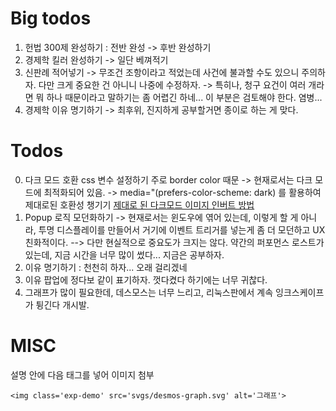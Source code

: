 # Big todos

1. 헌법 300제 완성하기 : 전반 완성
    -> 후반 완성하기
2. 경제학 킬러 완성하기
    -> 일단 베껴적기
3. 신판례 적어넣기
    -> 무조건 조항이라고 적었는데 사건에 불과할 수도 있으니 주의하자. 다만 크게
    중요한 건 아니니 나중에 수정하자.
    -> 특히나, 청구 요건이 여러 개라면 뭐 하나 때문이라고 말하기는 좀 어렵긴 하네... 이 부분은 검토해야 한다. 염병...
4. 경제학 이유 명기하기
    -> 최후위, 진지하게 공부할거면 종이로 하는 게 맞다.

# Todos

0. 다크 모드 호환 css 변수 설정하기 주로 border color 때문
    -> 현재로서는 다크 모드에 최적화되어 있음.
    -> media="(prefers-color-scheme: dark) 를 활용하여 제대로된 호환성 챙기기
    [제대로 된 다크모드 이미지 인버트 방법](https://stackoverflow.com/questions/74638826/alternate-images-based-on-users-color-preference-without-using-javascript)
0. Popup 로직 모던화하기
    -> 현재로서는 윈도우에 엮어 있는데, 이렇게 할 게 아니라, 투명 디스플레이를 만들어서 거기에 이벤트 트리거를 넣는게 좀 더 모던하고 UX 친화적이다. 
    --> 다만 현실적으로 중요도가 크지는 않다. 약간의 퍼포먼스 로스트가 있는데, 지금 시간을 너무 많이 썼다... 지금은 공부하자.
1. 이유 명기하기 : 천천히 하자... 오래 걸리겠네
0. 이유 팝업에 정다보 같이 표기하자. 껏다켰다 하기에는 너무 귀찮다.
2. 그래프가 많이 필요한데, 데스모스는 너무 느리고, 리눅스판에서 계속 잉크스케이프가 튕긴다 개시발.

# MISC

설명 안에 다음 태그를 넣어 이미지 첨부 

```
<img class='exp-demo' src='svgs/desmos-graph.svg' alt='그래프'>
```

